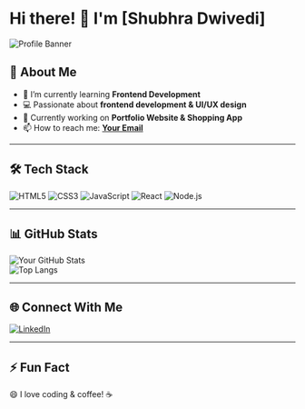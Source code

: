 # Hi there! 👋 I'm [Shubhra Dwivedi]  

![Profile Banner](https://github.com/Shubhra-D)  

## 🚀 About Me  
- 🌱 I’m currently learning **Frontend Development**  
- 💻 Passionate about **frontend development & UI/UX design**  
- 🎯 Currently working on **Portfolio Website & Shopping App**  
- 📫 How to reach me: **[Your Email](mailto:shubhradwivedi21@gmail.com)**  

---  

## 🛠️ Tech Stack  

![HTML5](https://img.shields.io/badge/HTML5-E34F26?style=for-the-badge&logo=html5&logoColor=white)
![CSS3](https://img.shields.io/badge/CSS3-1572B6?style=for-the-badge&logo=css3&logoColor=white)
![JavaScript](https://img.shields.io/badge/JavaScript-F7DF1E?style=for-the-badge&logo=javascript&logoColor=black)
![React](https://img.shields.io/badge/React-20232A?style=for-the-badge&logo=react&logoColor=61DAFB)
![Node.js](https://img.shields.io/badge/Node.js-43853D?style=for-the-badge&logo=node.js&logoColor=white)  

---  

## 📊 GitHub Stats  

![Your GitHub Stats](https://github-readme-stats.vercel.app/api?username=your-username&show_icons=true&theme=radical)  
![Top Langs](https://github-readme-stats.vercel.app/api/top-langs/?username=your-username&layout=compact&theme=radical)  

---  

## 🌐 Connect With Me  
[![LinkedIn](https://img.shields.io/badge/LinkedIn-0077B5?style=for-the-badge&logo=linkedin&logoColor=white)](https://linkedin.com/in/yourprofile)  


---  

## ⚡ Fun Fact  
😄 I love coding & coffee! ☕
